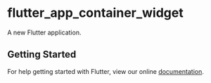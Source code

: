 # flutter_app_container_widget

A new Flutter application.

## Getting Started

For help getting started with Flutter, view our online
[documentation](https://flutter.io/).
